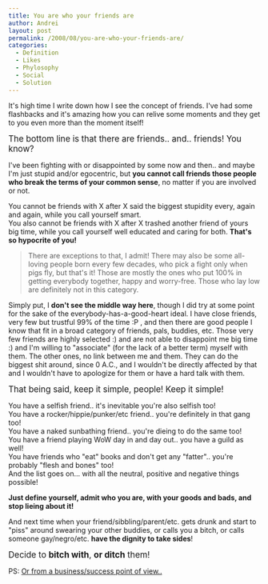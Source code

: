 ```yaml
---
title: You are who your friends are
author: Andrei
layout: post
permalink: /2008/08/you-are-who-your-friends-are/
categories:
  - Definition
  - Likes
  - Phylosophy
  - Social
  - Solution
---
```

It's high time I write down how I see the concept of friends. I've had some flashbacks and it's amazing how you can relive some moments and they get to you even more than the moment itself!

<big>The bottom line is that there are friends.. and.. friends! You know?</big>

I've been fighting with or disappointed by some now and then.. and maybe I'm just stupid and/or egocentric, but **you cannot call friends those people who break the terms of your common sense**, no matter if you are involved or not.



You cannot be friends with X after X said the biggest stupidity every, again and again, while you call yourself smart.  
You also cannot be friends with X after X trashed another friend of yours big time, while you call yourself well educated and caring for both. **That's so hypocrite of you!**

> There are exceptions to that, I admit! There may also be some all-loving people born every few decades, who pick a fight only when pigs fly, but that's it! Those are mostly the ones who put 100% in getting everybody together, happy and worry-free. Those who lay low are definitely not in this category.

Simply put, I **don't see the middle way here**, though I did try at some point for the sake of the everybody-has-a-good-heart ideal. I have close friends, very few but trustful 99% of the time :P , and then there are good people I know that fit in a broad category of friends, pals, buddies, etc. Those very few friends are highly selected :) and are not able to disappoint me big time :) and I'm willing to "associate" (for the lack of a better term) myself with them. The other ones, no link between me and them. They can do the biggest shit around, since 0 A.C., and I wouldn't be directly affected by that and I wouldn't have to apologize for them or have a hard talk with them.

<big>That being said, keep it simple, people! Keep it simple!</big>

You have a selfish friend.. it's inevitable you're also selfish too!  
You have a rocker/hippie/punker/etc friend.. you're definitely in that gang too!  
You have a naked sunbathing friend.. you're dieing to do the same too!  
You have a friend playing WoW day in and day out.. you have a guild as well!  
You have friends who "eat" books and don't get any "fatter".. you're probably "flesh and bones" too!  
And the list goes on... with all the neutral, positive and negative things possible!

**Just define yourself, admit who you are, with your goods and bads, and stop lieing about it!**

And next time when your friend/sibbling/parent/etc. gets drunk and start to "piss" around swearing your other buddies, or calls you a bitch, or calls someone gay/negro/etc. **have the dignity to take sides**!

<big>Decide to <strong>bitch with</strong>, <strong>or ditch</strong> them!</big>

PS: [Or from a business/success point of view..][1]

 [1]: http://www.greatmanagement.org/articles/346/1/You-Are-Who-Your-Friends-Are/Page1.html